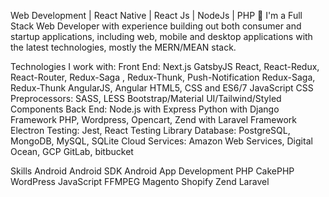 Web Development | React Native | React Js | NodeJs | PHP 👋
I'm a Full Stack Web Developer with experience building out both consumer and startup applications, including web, mobile and desktop applications with the latest technologies, mostly the MERN/MEAN stack.

Technologies I work with:
Front End:
Next.js
GatsbyJS
React, React-Redux, React-Router, Redux-Saga , Redux-Thunk, Push-Notification
Redux-Saga, Redux-Thunk
AngularJS, Angular
HTML5, CSS and ES6/7 JavaScript
CSS Preprocessors: SASS, LESS
Bootstrap/Material UI/Tailwind/Styled Components
Back End:
Node.js with Express
Python with Django Framework
PHP, Wordpress, Opencart, Zend with Laravel Framework
Electron
Testing: Jest, React Testing Library Database: PostgreSQL, MongoDB, MySQL, SQLite Cloud Services: Amazon Web Services, Digital Ocean, GCP GitLab, bitbucket

Skills
Android
Android SDK
Android App Development
PHP
CakePHP
WordPress
JavaScript
FFMPEG
Magento
Shopify
Zend
Laravel
